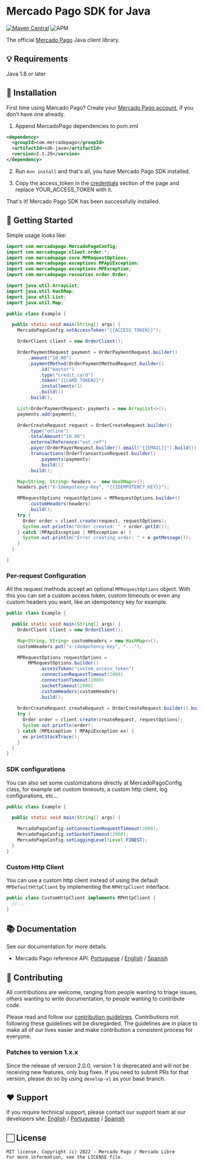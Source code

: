 # Mercado Pago SDK for Java

[![Maven Central](https://img.shields.io/maven-central/v/com.mercadopago/sdk-java.svg)](https://search.maven.org/search?q=g:com.mercadopago%20AND%20a:sdk-java)
![APM](https://img.shields.io/apm/l/vim-mode)

The official [Mercado Pago](https://www.mercadopago.com/developers/en/guides) Java client library.

## 💡 Requirements

Java 1.8 or later

## 📲 Installation

First time using Mercado Pago? Create your [Mercado Pago account](https://www.mercadopago.com), if you don’t have one
already.

1. Append MercadoPago dependencies to pom.xml

```xml
<dependency>
  <groupId>com.mercadopago</groupId>
  <artifactId>sdk-java</artifactId>
  <version>2.1.29</version>
</dependency>
```

2. Run `mvn install` and that's all, you have Mercado Pago SDK installed.

3. Copy the access_token in the [credentials](https://www.mercadopago.com/developers/panel) section of the page and
   replace YOUR_ACCESS_TOKEN with it.

That's it! Mercado Pago SDK has been successfully installed.

## 🌟 Getting Started

Simple usage looks like:

```java
import com.mercadopago.MercadoPagoConfig;
import com.mercadopago.client.order.*;
import com.mercadopago.core.MPRequestOptions;
import com.mercadopago.exceptions.MPApiException;
import com.mercadopago.exceptions.MPException;
import com.mercadopago.resources.order.Order;

import java.util.ArrayList;
import java.util.HashMap;
import java.util.List;
import java.util.Map;

public class Example {

  public static void main(String[] args) {
    MercadoPagoConfig.setAccessToken("{{ACCESS_TOKEN}}");

    OrderClient client = new OrderClient();

    OrderPaymentRequest payment = OrderPaymentRequest.builder()
        .amount("10.00")
        .paymentMethod(OrderPaymentMethodRequest.builder()
            .id("master")
            .type("credit_card")
            .token("{{CARD_TOKEN}}")
            .installments(1)
            .build())
        .build();

    List<OrderPaymentRequest> payments = new ArrayList<>();
    payments.add(payment);

    OrderCreateRequest request = OrderCreateRequest.builder()
        .type("online")
        .totalAmount("10.00")
        .externalReference("ext_ref")
        .payer(OrderPayerRequest.builder().email("{{EMAIL}}").build())
        .transactions(OrderTransactionRequest.builder()
            .payments(payments)
            .build())
        .build();

    Map<String, String> headers =  new HashMap<>();
    headers.put("X-Idempotency-Key", "{{IDEMPOTENCY_KEY}}");

    MPRequestOptions requestOptions = MPRequestOptions.builder()
        .customHeaders(headers)
        .build();
    try {
      Order order = client.create(request, requestOptions);
      System.out.println("Order created: " + order.getId());
    } catch (MPApiException | MPException e) {
      System.out.println("Error creating order: " + e.getMessage());
    }
  }

}
```

### Per-request Configuration

All the request methods accept an optional `MPRequestOptions` object. With this you can set a custom access token,
custom timeouts or even any custom headers you want, like an idempotency key for example.

```java
public class Example {

  public static void main(String[] args) {
    OrderClient client = new OrderClient();

    Map<String, String> customHeaders = new HashMap<>();
    customHeaders.put("x-idempotency-key", "...");

    MPRequestOptions requestOptions =
        MPRequestOptions.builder()
            .accessToken("custom_access_token")
            .connectionRequestTimeout(2000)
            .connectionTimeout(2000)
            .socketTimeout(2000)
            .customHeaders(customHeaders)
            .build();
    
    OrderCreateRequest createRequest = OrderCreateRequest.builder().build();
    try {
      Order order = client.create(createRequest, requestOptions);
      System.out.println(order);
    } catch (MPException | MPApiException ex) {
      ex.printStackTrace();
    }
  }
}
```

### SDK configurations

You can also set some customizations directly at MercadoPagoConfig class, for example set custom timeouts, a custom http
client, log configurations, etc...

```java
public class Example {

  public static void main(String[] args) {

    MercadoPagoConfig.setConnectionRequestTimeout(2000);
    MercadoPagoConfig.setSocketTimeout(2000);
    MercadoPagoConfig.setLoggingLevel(Level.FINEST);
  }
}
```

### Custom Http Client

You can use a custom http client instead of using the default `MPDefaultHttpClient` by implementing the `MPHttpClient`
interface.

```java
public class CustomHttpClient implements MPHttpClient {
  //...
}
```

## 📚 Documentation

See our documentation for more details.

- Mercado Pago reference API. [Portuguese](https://www.mercadopago.com/developers/pt/reference)
  / [English](https://www.mercadopago.com/developers/en/reference)
  / [Spanish](https://www.mercadopago.com/developers/es/reference)

## 🤝 Contributing

All contributions are welcome, ranging from people wanting to triage issues, others wanting to write documentation, to
people wanting to contribute code.

Please read and follow our [contribution guidelines](CONTRIBUTING.md). Contributions not following these guidelines will
be disregarded. The guidelines are in place to make all of our lives easier and make contribution a consistent process
for everyone.

### Patches to version 1.x.x

Since the release of version 2.0.0, version 1 is deprecated and will not be receiving new
features, only bug fixes. If you need to submit PRs for that version, please do so by using `develop-v1` as your base
branch.

## ❤️ Support

If you require technical support, please contact our support team at our developers
site: [English](https://www.mercadopago.com/developers/en/support/center/contact)
/ [Portuguese](https://www.mercadopago.com/developers/pt/support/center/contact)
/ [Spanish](https://www.mercadopago.com/developers/es/support/center/contact)

## 🏻 License

```
MIT license. Copyright (c) 2022 - Mercado Pago / Mercado Libre
For more information, see the LICENSE file.
```
